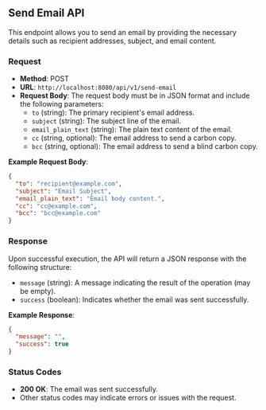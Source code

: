 ## Send Email API

This endpoint allows you to send an email by providing the necessary details such as recipient addresses, subject, and email content.

### Request

- **Method**: POST
- **URL**: `http://localhost:8080/api/v1/send-email`
- **Request Body**: The request body must be in JSON format and include the following parameters:
    - `to` (string): The primary recipient's email address.
    - `subject` (string): The subject line of the email.
    - `email_plain_text` (string): The plain text content of the email.
    - `cc` (string, optional): The email address to send a carbon copy.
    - `bcc` (string, optional): The email address to send a blind carbon copy.

**Example Request Body**:

``` json
{
  "to": "recipient@example.com",
  "subject": "Email Subject",
  "email_plain_text": "Email body content.",
  "cc": "cc@example.com",
  "bcc": "bcc@example.com"
}

 ```

### Response

Upon successful execution, the API will return a JSON response with the following structure:

- `message` (string): A message indicating the result of the operation (may be empty).
- `success` (boolean): Indicates whether the email was sent successfully.
    

**Example Response**:

``` json
{
  "message": "",
  "success": true
}

 ```

### Status Codes

- **200 OK**: The email was sent successfully.
- Other status codes may indicate errors or issues with the request.